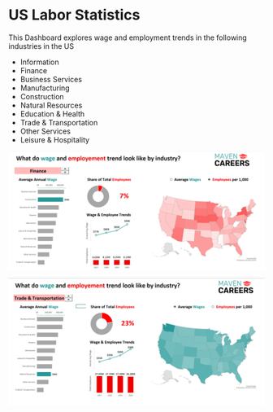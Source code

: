 # US Labor Statistics

This Dashboard explores wage and employment trends in the following industries in the US

* Information
* Finance
* Business Services
* Manufacturing
* Construction
* Natural Resources
* Education & Health
* Trade & Transportation
* Other Services
* Leisure & Hospitality

![image](https://github.com/aishwarya-1999/Excel/blob/main/US%20Labor%20Statistics/Dashboard.png)

![image](https://github.com/aishwarya-1999/Excel/blob/main/US%20Labor%20Statistics/Dashboard2.png)
